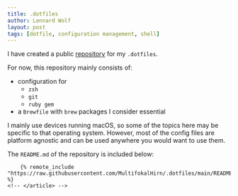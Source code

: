 ```yaml
---
title: .dotfiles
author: Lennard Wolf
layout: post
tags: [dotfile, configuration management, shell]
---
```


I have created a public [repository](https://github.com/MultifokalHirn/.dotfiles) for my `.dotfiles`.

For now, this repository mainly consists of:

- configuration for
  - `zsh`
  - `git`
  - `ruby gem`
- a `Brewfile` with `brew` packages I consider essential

I mainly use devices running  macOS, so some of the topics here may be specific
to that operating system. However, most of the config files are platform
agnostic and can be used anywhere you would want to use them.
<!--more-->

The `README.md` of the repository is included below:
<!-- <div id="readme" class="readme blob instapaper_body markdown-body"> -->
  <!-- <article class=" entry-content container-lg" itemprop="text"> -->
        {% remote_include "https://raw.githubusercontent.com/MultifokalHirn/.dotfiles/main/README.md" %}
    <!-- </article> -->
<!-- </div> -->
